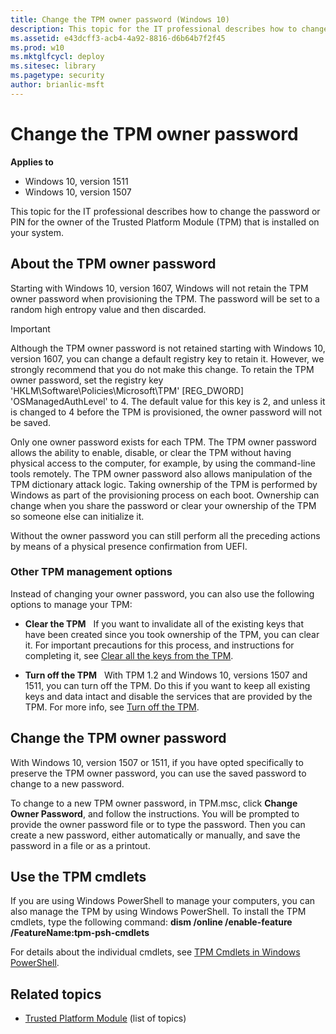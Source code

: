 ```yaml
---
title: Change the TPM owner password (Windows 10)
description: This topic for the IT professional describes how to change the password or PIN for the owner of the Trusted Platform Module (TPM) that is installed on your system.
ms.assetid: e43dcff3-acb4-4a92-8816-d6b64b7f2f45
ms.prod: w10
ms.mktglfcycl: deploy
ms.sitesec: library
ms.pagetype: security
author: brianlic-msft
---
```


# Change the TPM owner password

**Applies to**
-   Windows 10, version 1511
-   Windows 10, version 1507

This topic for the IT professional describes how to change the password or PIN for the owner of the Trusted Platform Module (TPM) that is installed on your system.

## About the TPM owner password

Starting with Windows 10, version 1607, Windows will not retain the TPM owner password when provisioning the TPM. The password will be set to a random high entropy value and then discarded.

> [!IMPORTANT]
> Although the TPM owner password is not retained starting with Windows 10, version 1607, you can change a default registry key to retain it. However, we strongly recommend that you do not make this change. To retain the TPM owner password, set the registry key 'HKLM\\Software\\Policies\\Microsoft\\TPM' \[REG\_DWORD\] 'OSManagedAuthLevel' to 4. The default value for this key is 2, and unless it is changed to 4 before the TPM is provisioned, the owner password will not be saved.

Only one owner password exists for each TPM. The TPM owner password allows the ability to enable, disable, or clear the TPM without having physical access to the computer, for example, by using the command-line tools remotely. The TPM owner password also allows manipulation of the TPM dictionary attack logic. Taking ownership of the TPM is performed by Windows as part of the provisioning process on each boot. Ownership can change when you share the password or clear your ownership of the TPM so someone else can initialize it.

Without the owner password you can still perform all the preceding actions by means of a physical presence confirmation from UEFI.

### Other TPM management options

Instead of changing your owner password, you can also use the following options to manage your TPM:

-   **Clear the TPM**   If you want to invalidate all of the existing keys that have been created since you took ownership of the TPM, you can clear it. For important precautions for this process, and instructions for completing it, see [Clear all the keys from the TPM](initialize-and-configure-ownership-of-the-tpm.md#clear-all-the-keys-from-the-tpm).

-   **Turn off the TPM**   With TPM 1.2 and Windows 10, versions 1507 and 1511, you can turn off the TPM. Do this if you want to keep all existing keys and data intact and disable the services that are provided by the TPM. For more info, see [Turn off the TPM](initialize-and-configure-ownership-of-the-tpm.md#turn-off-the-tpm).

## Change the TPM owner password

With Windows 10, version 1507 or 1511, if you have opted specifically to preserve the TPM owner password, you can use the saved password to change to a new password.

To change to a new TPM owner password, in TPM.msc, click **Change Owner Password**, and follow the instructions. You will be prompted to provide the owner password file or to type the password. Then you can create a new password, either automatically or manually, and save the password in a file or as a printout.

## Use the TPM cmdlets

If you are using Windows PowerShell to manage your computers, you can also manage the TPM by using Windows PowerShell. To install the TPM cmdlets, type the following command:
**dism /online /enable-feature /FeatureName:tpm-psh-cmdlets**

For details about the individual cmdlets, see [TPM Cmdlets in Windows PowerShell](http://technet.microsoft.com/library/jj603116.aspx).

## Related topics

- [Trusted Platform Module](trusted-platform-module-top-node.md) (list of topics)
